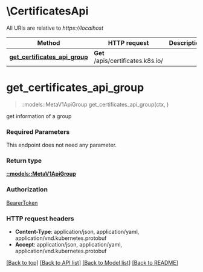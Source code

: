 # \CertificatesApi

All URIs are relative to *https://localhost*

Method | HTTP request | Description
------------- | ------------- | -------------
[**get_certificates_api_group**](CertificatesApi.md#get_certificates_api_group) | **Get** /apis/certificates.k8s.io/ | 


# **get_certificates_api_group**
> ::models::MetaV1ApiGroup get_certificates_api_group(ctx, )


get information of a group

### Required Parameters
This endpoint does not need any parameter.

### Return type

[**::models::MetaV1ApiGroup**](io.k8s.apimachinery.pkg.apis.meta.v1.APIGroup.md)

### Authorization

[BearerToken](../README.md#BearerToken)

### HTTP request headers

 - **Content-Type**: application/json, application/yaml, application/vnd.kubernetes.protobuf
 - **Accept**: application/json, application/yaml, application/vnd.kubernetes.protobuf

[[Back to top]](#) [[Back to API list]](../README.md#documentation-for-api-endpoints) [[Back to Model list]](../README.md#documentation-for-models) [[Back to README]](../README.md)

